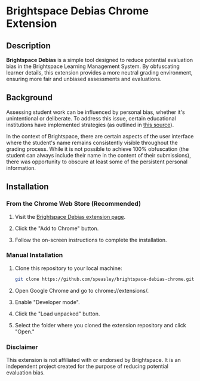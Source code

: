 # Brightspace Debias Chrome Extension

## Description

**Brightspace Debias** is a simple tool designed to reduce potential evaluation bias in the Brightspace Learning Management System. By obfuscating learner details, this extension provides a more neutral grading environment, ensuring more fair and unbiased assessments and evaluations.

## Background

Assessing student work can be influenced by personal bias, whether it's unintentional or deliberate. To address this issue, certain educational institutions have implemented strategies (as outlined in [this source](https://resources.depaul.edu/teaching-commons/teaching-guides/feedback-grading/Pages/assessment-and-bias.aspx)).

In the context of Brightspace, there are certain aspects of the user interface where the student's name remains consistently visible throughout the grading process. While it is not possible to achieve 100% obfuscation (the student can always include their name in the content of their submissions), there was opportunity to obscure at least some of the persistent personal information.

## Installation

### From the Chrome Web Store (Recommended)

1. Visit the [Brightspace Debias extension page](https://chrome.google.com/webstore/detail/brightspace-debias/your-extension-id).

2. Click the "Add to Chrome" button.

3. Follow the on-screen instructions to complete the installation.

### Manual Installation

1. Clone this repository to your local machine:

   ```bash
   git clone https://github.com/speasley/brightspace-debias-chrome.git
   ```

2. Open Google Chrome and go to chrome://extensions/.

3. Enable "Developer mode".

4. Click the "Load unpacked" button.

5. Select the folder where you cloned the extension repository and click "Open."

### Disclaimer

This extension is not affiliated with or endorsed by Brightspace. It is an independent project created for the purpose of reducing potential evaluation bias.